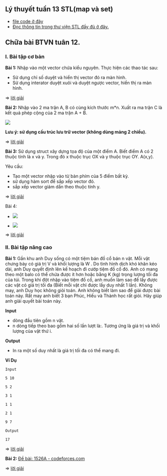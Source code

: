## Lý thuyết tuần 13 STL(map và set) 
- [file code ở đây](https://github.com/duymanhdoan/Guildline_ML/blob/master/C_Basic/week13/lythuyet_w13.cpp) 
- [Đọc thông tin trong thư viện STL đầy đủ ở đây.](https://drive.google.com/file/d/1iqlQ1TmgGy_CKwZ0_9KPfu_ZHsnrT3Tu/view)

## Chữa bài BTVN tuân 12. 

###  <b>I. Bài tập cơ bản </b>
<b>Bài 1: </b> Nhập vào một vector chứa kiểu nguyên. Thực hiện các thao tác sau: 
- Sử dụng chỉ số duyệt và hiển thị vector đó ra màn hình. 
- Sử dụng interator duyệt xuôi và duyệt ngược vector, hiển thị ra màn hình.

=> [lời giải](https://github.com/duymanhdoan/Guildline_ML/blob/master/C_Basic/week13/B1.cpp)

<b>Bài 2: </b> Nhập vào 2 ma trận A, B có cùng kích thước m*n. Xuất ra ma trận C là kết quả phép cộng của 2 ma trận A + B.

![](https://github.com/duymanhdoan/Guildline_ML/blob/master/C_Basic/week13/sourceImage/cau2.png)

<b> Lưu ý: sử dụng cấu trúc lưu trữ vector (không dùng mảng 2 chiều). </b>  

=> [lời giải](https://github.com/duymanhdoan/Guildline_ML/blob/master/C_Basic/week13/B2.cpp)

<b>Bài 3: </b>  Sử dụng struct xây dựng tọa độ của một điểm A. Biết điểm A có 2 thuộc tính là x và y. Trong đó x thuộc trục OX và y thuộc trục OY. A(x,y). 

Yêu cầu: 
- Tạo một vector nhập vào từ bàn phím của 5 điểm bất kỳ.
- sử dụng hàm sort để sắp xếp vector đó.
- sắp xếp vector giảm dần theo thuộc tính y.

=> [lời giải](https://github.com/duymanhdoan/Guildline_ML/blob/master/C_Basic/week13/B3.cpp)

Bài 4: 

- ![](https://github.com/duymanhdoan/Guildline_ML/blob/master/C_Basic/week13/sourceImage/cau4a.png)

- ![](https://github.com/duymanhdoan/Guildline_ML/blob/master/C_Basic/week13/sourceImage/cau4b.png)


=> [lời giải](https://github.com/duymanhdoan/Guildline_ML/blob/master/C_Basic/week13/B4.cpp)

###  <b>II. Bài tập nâng cao </b>

<b>Bài 1: </b> Gần khu anh Duy sống có một tiệm bán đồ cổ bán n vật. Mỗi vật chưng bày có giá trị V và khối lượng là W . Do tình hình dịch khó khăn kéo dài, anh Duy quyết định lên kế hoạch đi cướp tiệm đồ cổ đó. Anh có mang theo một balo có thể chứa được ít hơn hoặc bằng K (kg) trọng lượng tối đa của túi. Trong khi đột nhập vào tiệm đồ cổ, anh muốn làm sao để lấy được các vật có giá trị tối đa (Biết mỗi vật chỉ được lấy duy nhất 1 lần). Không may, anh Duy học không giỏi toán. Anh không biết làm sao để giải được bài toán này. Rất may anh biết 3 bạn Phúc, Hiếu và Thành học rất giỏi. Hãy giúp anh giải quyết bài toán này. 

<b>Input</b> 
- dòng đầu tiên gồm n vật. 
- n dòng tiếp theo bao gồm hai số lần lượt là:. Tương ứng là giá trị và khối lượng của vật thứ i.

<b>Output</b> 
- In ra một số duy nhất là giá trị tối đa có thể mang đi.

<b>Ví Dụ </b> 

    Input 

    5 10

    5 2

    3 1

    1 1

    2 1

    9 7

    Output 

    17


=> [lời giải](https://github.com/duymanhdoan/Guildline_ML/blob/master/C_Basic/week13/B1nangcao.cpp)


<b>Bài 2: </b>  [Đề bài: 1526A - codeforces.com](https://codeforces.com/contest/1526/problem/A)

=> [lời giải](https://github.com/duymanhdoan/Guildline_ML/blob/master/C_Basic/week13/1526A.cpp)
